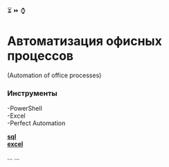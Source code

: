 :hourglass_flowing_sand: :fast_forward: :watch: 
# Автоматизация офисных процессов
(Automation of office processes)

### Инструменты
-PowerShell <br>-Excel <br>-Perfect Automation

[**sql**](https://github.com/AnatolyKuzmin/authorization_powerShell/blob/main/script_выргузка_SQL.ps1)  
[**excel**](https://github.com/AnatolyKuzmin/authorization_powerShell/blob/main/script_обновление_отчета.ps1)  

...
...
